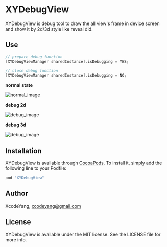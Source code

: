 # XYDebugView
XYDebugView is debug tool to draw the all view's frame in device screen and show it by 2d/3d style like reveal did.

## Use

```objective-c
// prepare debug function
[XYDebugViewManager sharedInstance].isDebugging = YES;

// close debug function
[XYDebugViewManager sharedInstance].isDebugging = NO;
```
**normal state**

![normal_image](https://github.com/ZhipingYang/XYDebugView/raw/master/picture/normal.jpg)

**debug 2d**

![debug_image](https://github.com/ZhipingYang/XYDebugView/raw/master/picture/debug.jpg)

**debug 3d**

![debug_image](https://github.com/ZhipingYang/XYDebugView/raw/master/picture/debug.gif)

## Installation

XYDebugView is available through [CocoaPods](http://cocoapods.org). To install
it, simply add the following line to your Podfile:

```ruby
pod "XYDebugView"
```

## Author

XcodeYang, xcodeyang@gmail.com

## License

XYDebugView is available under the MIT license. See the LICENSE file for more info.

